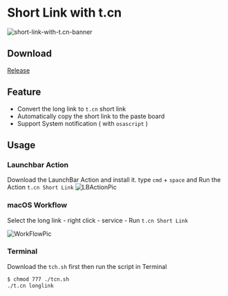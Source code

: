 # Short Link with t.cn
![short-link-with-t.cn-banner](https://i.loli.net/2020/05/15/PIfCDquAXbGKcUn.png)

## Download
[Release](https://github.com/jsmjsm/Short-Link-with-t.cn/releases)

## Feature

- Convert the long link to `t.cn` short link
- Automatically copy the short link to the paste board
- Support System notification ( with `osascript` )

## Usage

### Launchbar Action

Download the LaunchBar Action and install it.
type `cmd` + `space` and Run the Action `t.cn Short Link`
![LBActionPic](https://i.loli.net/2020/05/14/OD3yKoh1tiEV5z4.png)

### macOS Workflow

Select the long link - right click - service - Run `t.cn Short Link`

![WorkFlowPic](https://i.loli.net/2020/05/14/4QCj52NI1wphyoV.png)

### Terminal

Download the `tch.sh` first
then run the script in Terminal

```sh
$ chmod 777 ./tcn.sh
./t.cn longlink
```
